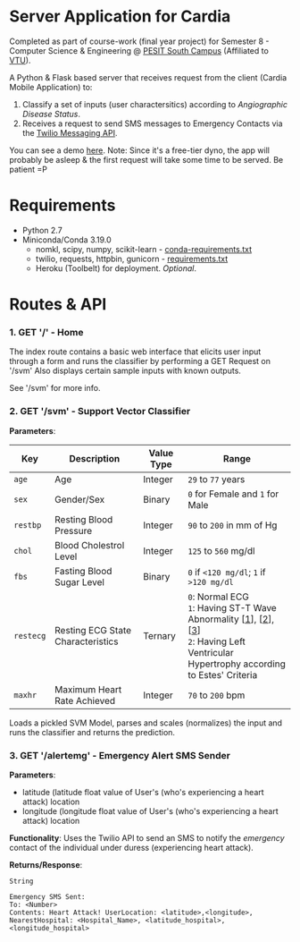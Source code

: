 # Server Application for Cardia

Completed as part of course-work (final year project) for Semester 8 - Computer Science & Engineering @ [PESIT South Campus](http://pesitsouth.pes.edu/) (Affiliated to [VTU](http://vtu.ac.in/)).

A Python & Flask based server that receives request from the client (Cardia Mobile Application) to:

  1. Classify a set of inputs (user charactersitics) according to *Angiographic Disease Status*.
  2. Receives a request to send SMS messages to Emergency Contacts via the [Twilio Messaging API](https://www.twilio.com/sms).
  
You can see a demo [here](fyp-predictor.herokuapp.com). Note: Since it's a free-tier dyno, the app will probably be asleep & the first request will take some time to be served. Be patient =P
# Requirements

* Python 2.7
* Miniconda/Conda 3.19.0
  * nomkl, scipy, numpy, scikit-learn - [conda-requirements.txt](./conda-requirements.txt)
  * twilio, requests, httpbin, gunicorn - [requirements.txt](./requirements.txt)
  * Heroku (Toolbelt) for deployment. _Optional_.
  
# Routes & API

### 1. GET '/' - Home

The index route contains a basic web interface that elicits user input through a form and runs the classifier by performing a GET Request on '/svm'
Also displays certain sample inputs with known outputs. 

See '/svm' for more info.

### 2. GET '/svm' - Support Vector Classifier

**Parameters**:

|Key|Description|Value Type|Range|
|---|---|---|---|
|`age`|Age|Integer|`29` to `77` years|
|`sex`|Gender/Sex|Binary|`0` for Female and `1` for Male|
|`restbp`|Resting Blood Pressure|Integer|`90` to `200` in mm of Hg|
|`chol`|Blood Cholestrol Level|Integer|`125` to `560` mg/dl|
|`fbs`|Fasting Blood Sugar Level|Binary|`0` if `<120 mg/dl`; `1` if `>120 mg/dl`|
|`restecg`|Resting ECG State Characteristics|Ternary|`0`: Normal ECG<br />`1`: Having ST-T Wave Abnormality [[1][tw]], [[2][sw]], [[3][ste]] <br />`2`: Having Left Ventricular Hypertrophy according to Estes' Criteria|
|`maxhr`|Maximum Heart Rate Achieved|Integer|`70` to `200` bpm|

[tw]: https://en.wikipedia.org/wiki/T_wave
[sw]: https://en.wikipedia.org/wiki/ST_depression
[ste]: https://en.wikipedia.org/wiki/ST_elevation

Loads a pickled SVM Model, parses and scales (normalizes) the input and runs the classifier and returns the prediction.

### 3. GET '/alertemg' - Emergency Alert SMS Sender

**Parameters**:
* latitude (latitude float value of User's (who's experiencing a heart attack) location
* longitude (longitude float value of User's (who's experiencing a heart attack) location

**Functionality**:
Uses the Twilio API to send an SMS to notify the _emergency_ contact of the individual under duress (experiencing heart attack).

**Returns/Response**:  

`String`

```
Emergency SMS Sent:  
To: <Number>  
Contents: Heart Attack! UserLocation: <latitude>,<longitude>,  
NearestHospital: <Hospital_Name>, <latitude_hospital>,<longitude_hospital>
```

